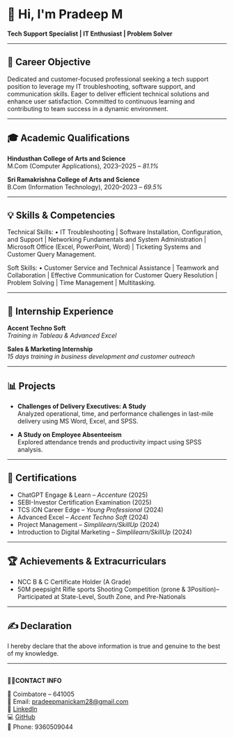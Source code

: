 # 👋 Hi, I'm Pradeep M

**Tech Support Specialist | IT Enthusiast | Problem Solver**

---

## 🎯 Career Objective

Dedicated and customer-focused professional seeking a tech support position to leverage my IT troubleshooting, software support, and communication skills. Eager to deliver efficient technical solutions and enhance user satisfaction. Committed to continuous learning and contributing to team success in a dynamic environment.

---

## 🎓 Academic Qualifications

**Hindusthan College of Arts and Science**  
M.Com (Computer Applications), 2023–2025 – *81.1%*  

**Sri Ramakrishna College of Arts and Science**  
B.Com (Information Technology), 2020–2023 – *69.5%*

---

## 💡 Skills & Competencies

  Technical Skills:
•	IT Troubleshooting  |  Software Installation, Configuration, and Support  |  Networking Fundamentals and System Administration |  Microsoft Office (Excel, PowerPoint, Word)  |  Ticketing Systems and Customer Query Management.

   Soft Skills:
•	Customer Service and Technical Assistance  |  Teamwork and Collaboration  |  Effective Communication for Customer Query Resolution  |  Problem Solving  |  Time Management  |  Multitasking.


---

## 💼 Internship Experience

**Accent Techno Soft**  
*Training in Tableau & Advanced Excel*

**Sales & Marketing Internship**  
*15 days training in business development and customer outreach*

---

## 📊 Projects

- **Challenges of Delivery Executives: A Study**  
  Analyzed operational, time, and performance challenges in last-mile delivery using MS Word, Excel, and SPSS.

- **A Study on Employee Absenteeism**  
  Explored attendance trends and productivity impact using SPSS analysis.

---

## 📜 Certifications

- ChatGPT Engage & Learn – *Accenture* (2025)  
- SEBI-Investor Certification Examination (2025)  
- TCS iON Career Edge – *Young Professional* (2024)  
- Advanced Excel – *Accent Techno Soft* (2024)  
- Project Management – *Simplilearn/SkillUp* (2024)  
- Introduction to Digital Marketing – *Simplilearn/SkillUp* (2024)

---

## 🏆 Achievements & Extracurriculars

- NCC B & C Certificate Holder (A Grade)  
- 50M peepsight Rifle sports Shooting Competition (prone & 3Position)– Participated at State-Level, South Zone, and Pre-Nationals

---

## ✍️ Declaration

I hereby declare that the above information is true and genuine to the best of my knowledge.

---
##
**👨‍💻CONTACT INFO**

📍 Coimbatore – 641005  
📧 Email: [pradeepmanickam28@gmail.com](mailto:pradeepmanickam28@gmail.com)  
🔗 [LinkedIn](https://www.linkedin.com/in/pradeep-m-032a92260)  
💻 [GitHub](https://github.com/PRADEEP-M)  
📱 Phone: 9360509044  

